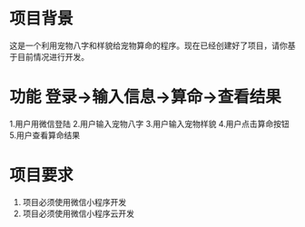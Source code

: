# 项目背景
这是一个利用宠物八字和样貌给宠物算命的程序。现在已经创建好了项目，请你基于目前情况进行开发。

# 功能 登录->输入信息->算命->查看结果

1.用户用微信登陆
2.用户输入宠物八字
3.用户输入宠物样貌
4.用户点击算命按钮
5.用户查看算命结果

# 项目要求
1. 项目必须使用微信小程序开发
2. 项目必须使用微信小程序云开发
